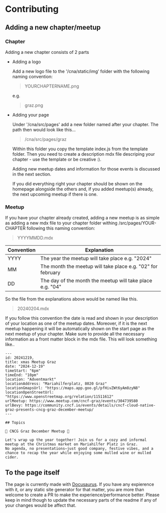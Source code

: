 # Contributing

## Adding a new chapter/meetup

### Chapter

Adding a new chapter consists of 2 parts

- Adding a logo

    Add a new logo file to the '/cna/static/img' folder with the following naming convention:

    > YOURCHAPTERNAME.png

    e.g.

    > graz.png

- Adding your page

    Under '/cna/src/pages' add a new folder named after your chapter. The path then would look like this...

    > /cna/src/pages/graz

    Within this folder you copy the template index.js from the template folder.
    Then you need to create a description mdx file descriping your chapter - use the template or be creative :).

    Adding new meetup dates and information for those events is discussed in the next section.

    If you did everything right your chapter should be shown on the homepage alongside the others and, if you added
    meetup(s) already, the next upcoming meetup if there is one.

### Meetup

If you have your chapter already created, adding a new meetup is as simple as adding a new mdx file to your chapter
folder withing /src/pages/YOUR-CHAPTER following this naming convention:

> YYYYMMDD.mdx

|Convention|Explanation
|-|-
|YYYY|The year the meetup will take place e.g. "2024"
|MM|The month the meetup will take place e.g. "02" for february
|DD|The day of the month the meetup will take place e.g. "04"

So the file from the explanations above would be named like this.

> 20240204.mdx

If you follow this convention the date is read and shown in your description of your location
as one of the meetup dates.
Moreover, if it is the next meetup happening it will be automatically shown on the start page
as the next meetup of your chapter.
Make sure to provide all the necessary information as a front matter block in the mdx file.
This will look something like..

```mdxjs
---
id: 20241219,
title: xmas Meetup Graz
date: "2024-12-19"
timeStart: "6pm"
timeEnd: "10pm"
location: "Adventmarkt"
locationAddress: "Mariahilferplatz, 8020 Graz"
locationGmapsUrl: "https://maps.app.goo.gl/pfHivZWt6yAm8zyN8"
locationOpenStreetUrl: "https://www.openstreetmap.org/relation/11511612"
urlMeetup: https://www.meetup.com/cncf-graz/events/304739580
urlBevy: https://community.cncf.io/events/details/cncf-cloud-native-graz-presents-cncg-graz-december-meetup/
---

## Topics

🎄 CNCG Graz December Meetup 🎄

Let's wrap up the year together! Join us for a cozy and informal meetup at the Christmas market on Mariahilfer Platz in Graz.
No agenda, no presentations—just good company, festive vibes, and a chance to recap the year while enjoying some mulled wine or mulled cider.
```

## To the page itself

The page is currently made with [Docusaurus](https://docusaurus.io).
If you have any expierence with it, or any static site generator for that matter, you are more than welcome to create a PR to make the experience/performance better.
Please keep in mind though to update the necessary parts of the readme if any of your changes would be affect that.
